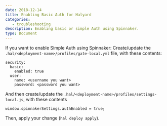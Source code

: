 ```yaml
---
date: 2018-12-14
title: Enabling Basic Auth for Halyard
categories:
   - troubleshooting
description: Enabling basic or simple Auth using Spinnaker.
type: Document
---
```


If you want to enable Simple Auth using Spinnaker: 
Create/update the `.hal/<deployment-name>/profiles/gate-local.yml` file, with these contents:

```
security:
  basic:
    enabled: true
  user:
    name: <username you want>
    password: <password you want>
```
And then create/update the `.hal/<deployment-name>/profiles/settings-local.js`, with these contents

```
window.spinnakerSettings.authEnabled = true;
```

Then, apply your change (`hal deploy apply`).
